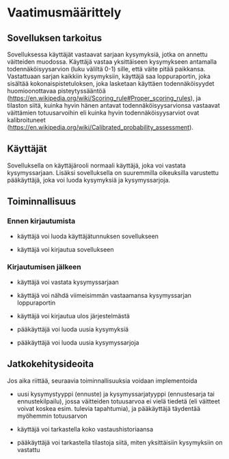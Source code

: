 # Vaatimusmäärittely

## Sovelluksen tarkoitus

Sovelluksessa käyttäjät vastaavat sarjaan kysymyksiä, jotka on annettu väitteiden muodossa. Käyttäjä vastaa yksittäiseen kysymykseen antamalla todennäköisyysarvion (luku väliltä 0-1) sille, että väite pitää paikkansa. Vastattuaan sarjan kaikkiin kysymyksiin, käyttäjä saa loppuraportin, joka sisältää kokonaispistetuloksen, joka lasketaan käyttäen todennäköisyydet huomioonottavaa pisteytyssääntöä (https://en.wikipedia.org/wiki/Scoring_rule#Proper_scoring_rules), ja tilaston siitä, kuinka hyvin hänen antavat todennäköisyysarvionsa vastaavat väittämien totuusarvoihin eli kuinka hyvin todennäköisyysarviot ovat kalibroituneet (https://en.wikipedia.org/wiki/Calibrated_probability_assessment).

## Käyttäjät

Sovelluksella on käyttäjärooli normaali käyttäjä, joka voi vastata kysymyssarjaan. Lisäksi sovelluksella on suuremmilla oikeuksilla varustettu pääkäyttäjä, joka voi luoda kysymyksiä ja kysymyssarjoja.

## Toiminnallisuus

### Ennen kirjautumista

- käyttäjä voi luoda käyttäjätunnuksen sovellukseen

- käyttäjä voi kirjautua sovellukseen

### Kirjautumisen jälkeen

- käyttäjä voi vastata kysymyssarjaan

- käyttäjä voi nähdä viimeisimmän vastaamansa kysymyssarjan loppuraportin

- käyttäjä voi kirjautua ulos järjestelmästä

- pääkäyttäjä voi luoda uusia kysymyksiä

- pääkäyttäjä voi luoda uusia kysymyssarjoja

## Jatkokehitysideoita

Jos aika riittää, seuraavia toiminnallisuuksia voidaan implementoida

- uusi kysymystyyppi (ennuste) ja kysymyssarjatyyppi (ennustesarja tai ennustekilpailu), jossa väitteiden totuusarvoa ei vielä tiedetä (eli väitteet voivat koskea esim. tulevia tapahtumia), ja pääkäyttäjä täydentää myöhemmin totuusarvon

- käyttäjä voi tarkastella koko vastaushistoriaansa

- pääkäyttäjä voi tarkastella tilastoja siitä, miten yksittäisiin kysymyksiin on vastattu

